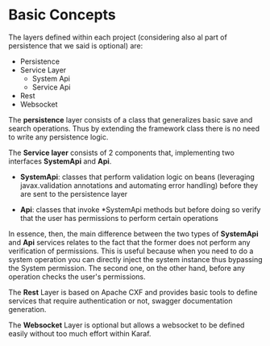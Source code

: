 # Basic Concepts [](id=basic-concepts)

The layers defined within each project (considering also al part of persistence that we said is optional) are:

* Persistence
* Service Layer
  * System Api
  * Service Api 
* Rest
* Websocket

The <b>persistence</b> layer consists of a class that generalizes basic save and search operations. Thus by extending the framework class there is no need to write any persistence logic.

The <b>Service layer</b> consists of 2 components that, implementing two interfaces <b>SystemApi</b> and <b>Api</b>.

* <b>SystemApi</b>: classes that perform validation logic on beans (leveraging javax.validation annotations and automating error handling) before they are sent to the persistence layer

* <b>Api</b>: classes that invoke *SystemApi methods but before doing so verify that the user has permissions to perform certain operations

In essence, then, the main difference between the two types of <b>SystemApi</b> and <b>Api</b> services relates to the fact that the former does not perform any verification of permissions. This is useful because when you need to do a system operation you can directly inject the system instance thus bypassing the System permission. The second one, on the other hand, before any operation checks the user's permissions.

The <b>Rest</b> Layer is based on Apache CXF and provides basic tools to define services that require authentication or not, swagger documentation generation.

The <b>Websocket</b> Layer is optional but allows a websocket to be defined easily without too much effort within Karaf.